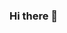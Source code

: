 ### Hi there 👋

<!--

I'm a proactive ui/ux desginer. Here are what I think

### Skill

- Analytics Certification (GAIQ, adsp, sqld, bigquery...)
- SQL, Python, 

### ✏️Education / Work

Vehicle HMI design, prototyping, user pattern, data-driven ux.

- **Hyundai Motor Company**, Reserach Engineer
  - AIR Lab, (2019 - present)
  - Ergonomics Team, (2015 - 2019)
- **Hyundai Motor Company**, Research scholarship (2013 - 2015)
- **UNIST**, undergraduate (2009 - 2015)
- 

df

- Will
- Analytics
- Data Comprehension
- 


**mjaemin/mjaemin** is a ✨ _special_ ✨ repository because its `README.md` (this file) appears on your GitHub profile.

Here are some ideas to get you started:

- 🔭 I’m currently working on ...
- 🌱 I’m currently learning ...
- 👯 I’m looking to collaborate on ...
- 🤔 I’m looking for help with ...
- 💬 Ask me about ...
- 📫 How to reach me: ...
- 😄 Pronouns: ...
- ⚡ Fun fact: ...
-->
